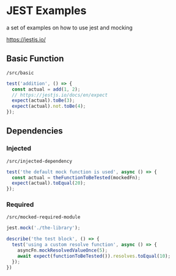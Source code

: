 # JEST Examples
a set of examples on how to use jest and mocking

https://jestjs.io/

## Basic Function

`/src/basic`

```javascript
test('addition', () => {
  const actual = add(1, 2);
  // https://jestjs.io/docs/en/expect
  expect(actual).toBe(3);
  expect(actual).not.toBe(4);
});
```


## Dependencies


### Injected

`/src/injected-dependency`

```javascript
test('the default mock function is used', async () => {
  const actual = theFunctionToBeTested(mockedFn);
  expect(actual).toEqual(20);
});
```

### Required

`/src/mocked-required-module`

```javascript
jest.mock('./the-library'); 

describe('the test block', () => {
  test('using a custom resolve function', async () => {
    asyncFn.mockResolvedValueOnce(5);
    await expect(functionToBeTested()).resolves.toEqual(10);
  });
})
```